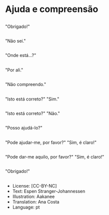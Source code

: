# Ajuda e compreensão

##
"Obrigado!"

##
"Não sei."

##
"Onde está...?"

##
"Por ali."

##
"Não compreendo."

##
"Isto está correto?" "Sim."

##
"Isto está correto?" "Não."

##
"Posso ajudá-lo?"

##
"Pode ajudar-me, por favor?" "Sim, é claro!"

##
"Pode dar-me aquilo, por favor?" "Sim, é claro!"

##
"Obrigado!"

##
* License: [CC-BY-NC]
* Text: Espen Stranger-Johannessen
* Illustration: Aakanee
* Translation: Ana Costa
* Language: pt
